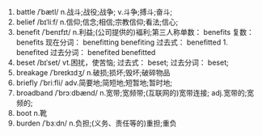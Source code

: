 1. battle /ˈbætl/ n.战斗;战役;战争; v.斗争;搏斗;奋斗;
2. belief /bɪˈliːf/ n.信仰;信念;相信;宗教信仰;看法;信心;
3. benefit /ˈbenɪfɪt/ n.利益;(公司提供的)褔利;第三人称单数： benefits 复数： benefits 现在分词： benefitting benefiting 过去式： benefitted 1. benefited 过去分词： benefited benefitted
4. beset /bɪˈset/ vt.困扰，使苦恼; 过去式： beset; 过去分词： beset;
5. breakage /ˈbreɪkɪdʒ/ n.破损;损坏;毁坏;破碎物品
6. briefly /ˈbriːfli/ adv.简要地;简短地;短暂地;暂时地;
7. broadband /ˈbrɔːdbænd/ n.宽带;宽频带;(互联网的)宽带连接; adj.宽带的;宽频的;
8. boot n.靴
9. burden /ˈbɜːdn/ n.负担;(义务、责任等的)重担;重负
